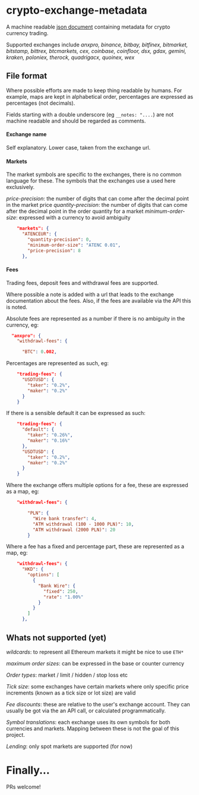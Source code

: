 # crypto-exchange-metadata

A machine readable [json document](exchange-metadata.json) containing metadata for crypto currency trading. 

Supported exchanges include _anxpro, binance, bitbay, bitfinex, bitmarket, bitstamp, bittrex, btcmarkets, cex, coinbase, coinfloor, dsx, gdax, gemini, kraken, poloniex, therock, quadrigacx, quoinex, wex_

## File format

Where possible efforts are made to keep thing readable by humans.  For example, maps are kept in alphabetical order, percentages are expressed as percentages (not decimals).

Fields starting with a double underscore (eg `__notes: "....`) are not machine readable and should be regarded as comments.

#### Exchange name

Self explanatory.  Lower case, taken from the exchange url.

#### Markets

The market symbols are specific to the exchanges, there is no common language for these.  The symbols that the exchanges use a used here exclusively.

_price-precision_: the number of digits that can come after the decimal point in the market price
_quantity-precision_: the number of digits that can come after the decimal point in the order quantity for a market
_minimum-order-size_: expressed with a currency to avoid ambiguity

```json
    "markets": {
      "ATENCEUR": {
        "quantity-precision": 0,
        "minimum-order-size": "ATENC 0.01",
        "price-precision": 8
      },
```

#### Fees

Trading fees, deposit fees and withdrawal fees are supported.  

Where possible a note is added with a url that leads to the exchange documentation about the fees.  Also, if the fees are available via the API this is noted.

Absolute fees are represented as a number if there is no ambiguity in the currency, eg:

```json
  "anxpro": {
    "withdrawl-fees": {

      "BTC": 0.002,
```

Percentages are represented as such, eg:

```json
    "trading-fees": {
      "USDTUSD": {
        "taker": "0.2%",
        "maker": "0.2%"
      }
    }
```

If there is a sensible default it can be expressed as such:

```json
    "trading-fees": {
      "default": {
        "taker": "0.26%",
        "maker": "0.16%"
      },
      "USDTUSD": {
        "taker": "0.2%",
        "maker": "0.2%"
      }
    }
```

Where the exchange offers multiple options for a fee, these are expressed as a map, eg:

```json
    "withdrawl-fees": {

        "PLN": {
          "Wire bank transfer": 4,
          "ATM withdrawal (100 - 1000 PLN)": 10,
          "ATM withdrawal (2000 PLN)": 20
        }
```

Where a fee has a fixed and percentage part, these are represented as a map, eg:

```json
    "withdrawl-fees": {
      "HKD": {
        "options": [
          {
            "Bank Wire": {
              "fixed": 250,
              "rate": "1.00%"
            }
          }
        ]
      },
```

## Whats not supported (yet)

_wildcards_: to represent all Ethereum markets it might be nice to use `ETH*`

_maximum order sizes_: can be expressed in the base or counter currency

_Order types_: market / limit / hidden / stop loss etc

_Tick size_: some exchanges have certain markets where only specific price increments (known as a tick size or lot size) are valid

_Fee discounts_: these are relative to the user's exchange account. They can usually be got via the an API call, or calculated programmatically.

_Symbol translations_: each exchange uses its own symbols for both currencies and markets. Mapping between these is not the goal of this project.

_Lending_: only spot markets are supported (for now)

# Finally...

PRs welcome!